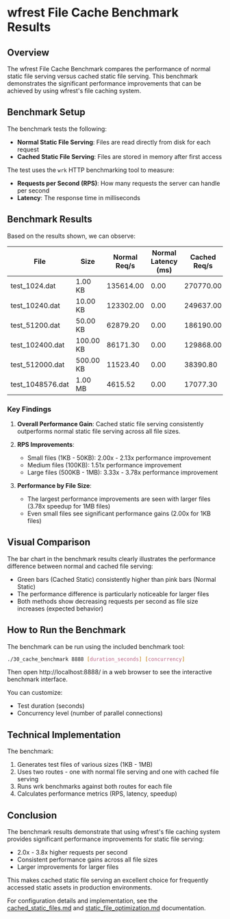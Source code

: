 # wfrest File Cache Benchmark Results

## Overview

The wfrest File Cache Benchmark compares the performance of normal static file serving versus cached static file serving. This benchmark demonstrates the significant performance improvements that can be achieved by using wfrest's file caching system.

## Benchmark Setup

The benchmark tests the following:

- **Normal Static File Serving**: Files are read directly from disk for each request
- **Cached Static File Serving**: Files are stored in memory after first access

The test uses the `wrk` HTTP benchmarking tool to measure:
- **Requests per Second (RPS)**: How many requests the server can handle per second
- **Latency**: The response time in milliseconds

## Benchmark Results

Based on the results shown, we can observe:

| File | Size | Normal Req/s | Normal Latency (ms) | Cached Req/s | Cached Latency (ms) | RPS Speedup | Latency Improvement |
|------|------|--------------|---------------------|--------------|---------------------|-------------|---------------------|
| test_1024.dat | 1.00 KB | 135614.00 | 0.00 | 270770.00 | 0.00 | 2.00x | 1.00x |
| test_10240.dat | 10.00 KB | 123302.00 | 0.00 | 249637.00 | 0.00 | 2.02x | 1.00x |
| test_51200.dat | 50.00 KB | 62879.20 | 0.00 | 186190.00 | 0.00 | 2.13x | 1.00x |
| test_102400.dat | 100.00 KB | 86171.30 | 0.00 | 129868.00 | 0.00 | 1.51x | 1.00x |
| test_512000.dat | 500.00 KB | 11523.40 | 0.00 | 38390.80 | 0.00 | 3.33x | 1.00x |
| test_1048576.dat | 1.00 MB | 4615.52 | 0.00 | 17077.30 | 0.00 | 3.78x | 1.00x |

### Key Findings

1. **Overall Performance Gain**: Cached static file serving consistently outperforms normal static file serving across all file sizes.

2. **RPS Improvements**:
   - Small files (1KB - 50KB): 2.00x - 2.13x performance improvement
   - Medium files (100KB): 1.51x performance improvement
   - Large files (500KB - 1MB): 3.33x - 3.78x performance improvement

3. **Performance by File Size**:
   - The largest performance improvements are seen with larger files (3.78x speedup for 1MB files)
   - Even small files see significant performance gains (2.00x for 1KB files)

## Visual Comparison

The bar chart in the benchmark results clearly illustrates the performance difference between normal and cached file serving:

- Green bars (Cached Static) consistently higher than pink bars (Normal Static)
- The performance difference is particularly noticeable for larger files
- Both methods show decreasing requests per second as file size increases (expected behavior)

## How to Run the Benchmark

The benchmark can be run using the included benchmark tool:

```bash
./30_cache_benchmark 8888 [duration_seconds] [concurrency]
```

Then open http://localhost:8888/ in a web browser to see the interactive benchmark interface.

You can customize:
- Test duration (seconds)
- Concurrency level (number of parallel connections)

## Technical Implementation

The benchmark:
1. Generates test files of various sizes (1KB - 1MB)
2. Uses two routes - one with normal file serving and one with cached file serving
3. Runs wrk benchmarks against both routes for each file
4. Calculates performance metrics (RPS, latency, speedup)

## Conclusion

The benchmark results demonstrate that using wfrest's file caching system provides significant performance improvements for static file serving:

- 2.0x - 3.8x higher requests per second
- Consistent performance gains across all file sizes
- Larger improvements for larger files

This makes cached static file serving an excellent choice for frequently accessed static assets in production environments.

For configuration details and implementation, see the [cached_static_files.md](cached_static_files.md) and [static_file_optimization.md](static_file_optimization.md) documentation. 